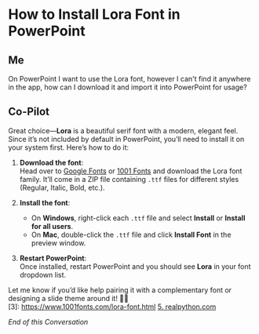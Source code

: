 # How to Install Lora Font in PowerPoint  

## Me
On PowerPoint I want to use the Lora font, however I can't find it anywhere in the app, how can I download it and import it into PowerPoint for usage?  

## Co-Pilot
Great choice—**Lora** is a beautiful serif font with a modern, elegant feel. Since it’s not included by default in PowerPoint, you’ll need to install it on your system first. Here’s how to do it:

1. **Download the font**:  
   Head over to [Google Fonts](https://fonts.google.com/specimen/Lora) or [1001 Fonts](https://www.1001fonts.com/lora-font.html) and download the Lora font family. It’ll come in a ZIP file containing `.ttf` files for different styles (Regular, Italic, Bold, etc.).

2. **Install the font**:  
   - On **Windows**, right-click each `.ttf` file and select **Install** or **Install for all users**.  
   - On **Mac**, double-click the `.ttf` file and click **Install Font** in the preview window.

3. **Restart PowerPoint**:  
   Once installed, restart PowerPoint and you should see **Lora** in your font dropdown list.

Let me know if you’d like help pairing it with a complementary font or designing a slide theme around it! 🎨✨  
[3]: https://www.1001fonts.com/lora-font.html 
[5. realpython.com](https://realpython.com/copying-python-objects/)  

*End of this Conversation*

